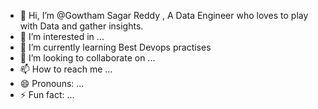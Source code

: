 - 👋 Hi, I’m @Gowtham Sagar Reddy , A Data Engineer who loves to play with Data and gather insights.
- 👀 I’m interested in ...
- 🌱 I’m currently learning Best Devops practises
- 💞️ I’m looking to collaborate on ...
- 📫 How to reach me ...
- 😄 Pronouns: ...
- ⚡ Fun fact: ...

<!---
gowthamreddyde/gowthamreddyde is a ✨ special ✨ repository because its `README.md` (this file) appears on your GitHub profile.
You can click the Preview link to take a look at your changes.
--->
